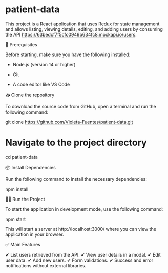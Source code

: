 # patient-data
This project is a React application that uses Redux for state management and allows listing, viewing details, editing, and adding users by consuming the API https://63bedcf7f5cfc0949b634fc8.mockapi.io/users.

🚀 Prerequisites

Before starting, make sure you have the following installed:

* Node.js (version 14 or higher)

* Git

* A code editor like VS Code


📥 Clone the repository

To download the source code from GitHub, open a terminal and run the following command:

git clone https://github.com/Violeta-Fuentes/patient-data.git

# Navigate to the project directory
cd patient-data


📦 Install Dependencies

Run the following command to install the necessary dependencies:

npm install


🏃‍♂️ Run the Project

To start the application in development mode, use the following command:

npm start

This will start a server at http://localhost:3000/ where you can view the application in your browser.


✅ Main Features

✔ List users retrieved from the API.
✔ View user details in a modal.
✔ Edit user data.
✔ Add new users.
✔ Form validations.
✔ Success and error notifications without external libraries.
